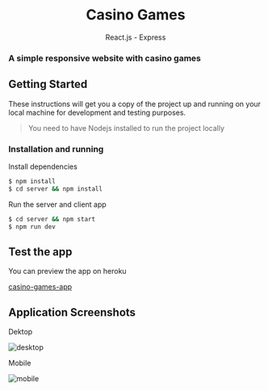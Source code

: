 <h1 align="center">
Casino Games
</h1>

<p align="center">React.js - Express<p>

### A simple responsive website with casino games


## Getting Started

These instructions will get you a copy of the project up and running on your local machine for development and testing purposes.

> You need to have Nodejs installed to run the project locally

### Installation and running

Install dependencies
```sh
$ npm install
$ cd server && npm install
```

Run the server and client app
```sh
$ cd server && npm start
$ npm run dev
```

## Test the app

You can preview the app on heroku

[casino-games-app](https://casino-games-app.herokuapp.com/)

 ## Application Screenshots

Dektop

![desktop](https://user-images.githubusercontent.com/3619970/77266676-ce51e300-6ca8-11ea-8edd-825cae3d843a.PNG)

Mobile

![mobile](https://user-images.githubusercontent.com/3619970/77266685-d90c7800-6ca8-11ea-94f0-389de2dcc896.png)








